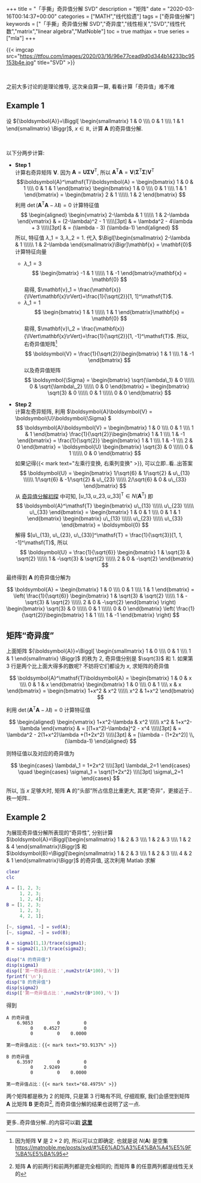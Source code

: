 +++
title = "「手撕」奇异值分解 SVD"
description = "矩阵"
date = "2020-03-16T00:14:37+00:00"
categories = ["MATH","线代拾遗"]
tags = ["奇异值分解"]
keywords = ["「手撕」奇异值分解 SVD","奇异度","线性相关","SVD","线性代数","matrix","linear algebra","MatNoble"]
toc = true
mathjax = true
series = ["mla"]
+++

{{< imgcap src="https://ttfou.com/images/2020/03/16/96e77cead9d0d344b14233bc95153b4e.jpg" title="SVD" >}}

<br />

之前大多讨论的是理论推导, 这次亲自算一算, 看看计算「奇异值」难不难

## Example 1

设 ${\boldsymbol{A}}=\Biggl[ \begin{smallmatrix} 1 & 0 \\\\ 0 & 1 \\\\ 1 & 1 \end{smallmatrix} \Biggr]$, $x \in \mathbb{R}$, 计算 $\boldsymbol{A}$ 的奇异值分解.

<br>

以下分两步计算:

- **Step 1**<br> 
计算右奇异矩阵 $\boldsymbol{V}$. 因为 $\boldsymbol{A} = \boldsymbol{U}\boldsymbol{\Sigma}\boldsymbol{V}^\mathsf{T}$, 所以 $\boldsymbol{A}^\mathsf{T}\boldsymbol{A} = \boldsymbol{V}(\boldsymbol{\Sigma}^\mathsf{T}\boldsymbol{\Sigma})\boldsymbol{V}^\mathsf{T}$<br>
$$\boldsymbol{A}^\mathsf{T}\boldsymbol{A} = \begin{bmatrix} 
1 & 0 & 1
\\\\ 
0 & 1 & 1
\end{bmatrix} 
\begin{bmatrix} 
1 & 0 \\\\ 0 & 1 \\\\ 1 & 1 
\end{bmatrix} = \begin{bmatrix}
2 & 1 \\\\\\
1 & 2
\end{bmatrix}
$$
利用 $\det(\boldsymbol{A}^\mathsf{T}\boldsymbol{A}-\lambda\boldsymbol{I})=0$ 计算特征值
$$
\begin{aligned}
\begin{vmatrix}
2-\lambda & 1 \\\\\\
1 & 2-\lambda
\end{vmatrix} & = (2-\lambda)^2 - 1 
\\\\\[3pt]
& = \lambda^2 - 4\lambda + 3
\\\\\[3pt]
& = (\lambda - 3) (\lambda-1)
\end{aligned}
$$
所以, 特征值 $\lambda\_1 = 3, \lambda\_2=1$. 代入 $\Bigl[\begin{smallmatrix}
2-\lambda & 1 \\\\\\
1 & 2-\lambda
\end{smallmatrix}\Bigr]\mathbf{x} = \mathbf{0}$ 计算特征向量
  - $\lambda\_1 = 3$
  $$
  \begin{bmatrix}
  -1 & 1 \\\\\\
  1 & -1
  \end{bmatrix}\mathbf{x} = \mathbf{0}
  $$
  易得, $\mathbf{v}_1 = \frac{\mathbf{x}}{\lVert\mathbf{x}\rVert}=\frac{1}{\sqrt{2}}[1, 1]^\mathsf{T}$.
  - $\lambda\_1 = 1$
  $$
  \begin{bmatrix}
  1 & 1 \\\\\\
  1 & 1
  \end{bmatrix}\mathbf{x} = \mathbf{0}
  $$
  易得, $\mathbf{v}\_2 = \frac{\mathbf{x}}{\lVert\mathbf{x}\rVert}=\frac{1}{\sqrt{2}}[1, -1]^\mathsf{T}$. 所以, 右奇异值矩阵[^2]
  $$
  \boldsymbol{V} = \frac{1}{\sqrt{2}}\begin{bmatrix} 1 & 1 \\\\ 1 & -1 \end{bmatrix}
  $$
  以及奇异值矩阵
  $$
  \boldsymbol{\Sigma} = \begin{bmatrix} \sqrt{\lambda\_1} & 0 \\\\\\ 0 & \sqrt{\lambda\_2} \\\\\\ 0 & 0 \end{bmatrix} = \begin{bmatrix} \sqrt{3} & 0 \\\\\\ 0 & 1 \\\\\\ 0 & 0 \end{bmatrix}
  $$

- **Step 2**<br>
计算左奇异矩阵, 利用 $\boldsymbol{A}\boldsymbol{V} = \boldsymbol{U}\boldsymbol{\Sigma} $<br>
$$
\boldsymbol{A}\boldsymbol{V} = \begin{bmatrix} 
1 & 0 \\\\ 0 & 1 \\\\ 1 & 1 
\end{bmatrix} \frac{1}{\sqrt{2}}\begin{bmatrix} 1 & 1 \\\\ 1 & -1 \end{bmatrix} = \frac{1}{\sqrt{2}} \begin{bmatrix} 
1 & 1 \\\\ 1 & -1 \\\\ 2 & 0 
\end{bmatrix} = \boldsymbol{U} \begin{bmatrix} \sqrt{3} & 0 \\\\\\ 0 & 1 \\\\\\ 0 & 0 \end{bmatrix}
$$
如果记得{{< mark text="左乘行变换, 右乘列变换" >}}, 可以立即..看..出答案<br>
$$
\boldsymbol{U} = \begin{bmatrix} 1/\sqrt{6} & 1/\sqrt{2} & u\_{13} \\\\\\
1/\sqrt{6} & -1/\sqrt{2} & u\_{23} \\\\\\
2/\sqrt{6} & 0 & u\_{33}
\end{bmatrix}
$$
从 [奇异值分解初探](https://matnoble.me/posts/svd/#%E6%AD%A3%E4%BA%A4%E5%9F%BA%E5%BA%95) 中可知, $[u\_{13}, u\_{23}, u\_{33}]^\mathsf{T} \in N(\boldsymbol{A^\mathsf{T}})$ 即
$$
\boldsymbol{A}^\mathsf{T} \begin{bmatrix} u\_{13} \\\\\\ u\_{23} \\\\\\ u\_{33} \end{bmatrix} = \begin{bmatrix} 
1 & 0 & 1
\\\\ 
0 & 1 & 1
\end{bmatrix} \begin{bmatrix} u\_{13} \\\\\\ u\_{23} \\\\\\ u\_{33} \end{bmatrix} = \boldsymbol{0}
$$
解得 $[u\_{13}, u\_{23}, u\_{33}]^\mathsf{T} = \frac{1}{\sqrt{3}}[1, 1, -1]^\mathsf{T}$, 所以
$$
\boldsymbol{U} = \frac{1}{\sqrt{6}} \begin{bmatrix} 1 & \sqrt{3} & \sqrt{2} \\\\\\
1 & -\sqrt{3} & \sqrt{2} \\\\\\
2 & 0 & -\sqrt{2}
\end{bmatrix}
$$

最终得到 $\boldsymbol{A}$ 的奇异值分解为

$$
\boldsymbol{A} = \begin{bmatrix} 
1 & 0 \\\\ 0 & 1 \\\\ 1 & 1 
\end{bmatrix} = \left( \frac{1}{\sqrt{6}} \begin{bmatrix} 1 & \sqrt{3} & \sqrt{2} \\\\\\
1 & -\sqrt{3} & \sqrt{2} \\\\\\
2 & 0 & -\sqrt{2}
\end{bmatrix} \right) \begin{bmatrix} \sqrt{3} & 0 \\\\\\ 0 & 1 \\\\\\ 0 & 0 \end{bmatrix} \left( \frac{1}{\sqrt{2}}\begin{bmatrix} 1 & 1 \\\\ 1 & -1 \end{bmatrix} \right)
$$

## 矩阵“奇异度”

上面矩阵 ${\boldsymbol{A}}=\Biggl[ \begin{smallmatrix} 1 & 0 \\\\ 0 & 1 \\\\ 1 & 1 \end{smallmatrix} \Biggr]$ 的秩为 $2$, 奇异值分别是 $\sqrt{3}$ 和 $1$. 如果第 3 行是两个比上面大得多的数呢? 不妨将它们都设为 $x$, 求矩阵的奇异值

$$
\boldsymbol{A}^\mathsf{T}\boldsymbol{A} = \begin{bmatrix} 
1 & 0 & x
\\\\ 
0 & 1 & x
\end{bmatrix} 
\begin{bmatrix} 
1 & 0 \\\\ 0 & 1 \\\\ x & x 
\end{bmatrix} = \begin{bmatrix}
1+x^2 & x^2 \\\\\\
x^2 & 1+x^2
\end{bmatrix}
$$

利用 $\det(\boldsymbol{A}^\mathsf{T}\boldsymbol{A}-\lambda\boldsymbol{I})=0$ 计算特征值

$$
\begin{aligned}
\begin{vmatrix}
1+x^2-\lambda & x^2 \\\\\\
x^2 & 1+x^2-\lambda
\end{vmatrix} & = [(1+x^2)-\lambda]^2 - x^4 
\\\\\[3pt]
& = \lambda^2 - 2(1+x^2)\lambda +(1+2x^2)
\\\\\[3pt]
& = [\lambda - (1+2x^2)] \\, (\lambda-1)
\end{aligned}
$$

则特征值以及对应的奇异值为

$$
\begin{cases}
\lambda\_1 = 1+2x^2 \\\\[3pt]
\lambda\_2=1
\end{cases}
\quad
\begin{cases}
\sigma\_1 = \sqrt{1+2x^2} \\\\[3pt]
\sigma\_2=1
\end{cases}
$$

所以, 当 $x$ 足够大时, 矩阵 $\boldsymbol{A}$ 的“头部”所占信息比重更大, 其更“奇异”，更接近于..秩一矩阵..

## Example 2

为展现奇异值分解所表现的“奇异性”, 分别计算 $\boldsymbol{A}=\Biggl[\begin{smallmatrix} 1 & 2 & 3 \\\\
1 & 2 & 3 \\\\
1 & 2 & 4
\end{smallmatrix}\Biggr]$ 和 $\boldsymbol{B}=\Biggl[\begin{smallmatrix} 1 & 2 & 3 \\\\
1 & 2 & 3 \\\\
4 & 2 & 1
\end{smallmatrix}\Biggr]$ 的奇异值, 这次利用 Matlab 求解

```matlab
clear
clc

A = [1, 2, 3;
     1, 2, 3;
     1, 2, 4];
B = [1, 2, 3;
     1, 2, 3;
     4, 2, 1];

[~, sigma1, ~] = svd(A);
[~, sigma2, ~] = svd(B);

A = sigma1(1,1)/trace(sigma1);
B = sigma2(1,1)/trace(sigma2);

disp("A 的奇异值")
disp(sigma1)
disp(['第一奇异值占比：',num2str(A*100),'%'])
fprintf('\n');
disp("B 的奇异值")
disp(sigma2)
disp(['第一奇异值占比：',num2str(B*100),'%'])
```
得到
```
A 的奇异值
    6.9853         0         0
         0    0.4527         0
         0         0    0.0000

第一奇异值占比：{{< mark text="93.9137%" >}}

B 的奇异值
    6.3597         0         0
         0    2.9249         0
         0         0    0.0000

第一奇异值占比：{{< mark text="68.4975%" >}}
```

两个矩阵都是秩为 $2$ 的矩阵, 只是第 3 行略有不同, 仔细观察, 我们会感觉到矩阵 $\boldsymbol{A}$ 比矩阵 $\boldsymbol{B}$ 更奇异[^1], 而奇异值分解的结果也说明了这一点.

<hr />

更多..奇异值分解..的内容可以戳 [**这里**](https://matnoble.me/tags/%E5%A5%87%E5%BC%82%E5%80%BC%E5%88%86%E8%A7%A3/)


[^1]: 矩阵 $\boldsymbol{A}$ 的前两行和前两列都是完全相同的; 而矩阵 $\boldsymbol{B}$ 的任意两列都是线性无关的
[^2]: 因为矩阵 $\boldsymbol{V}$ 是 $2\times 2$ 的, 所以可以立即确定. 也就是说 $N(\boldsymbol{A})$ 是空集<br> https://matnoble.me/posts/svd/#%E6%AD%A3%E4%BA%A4%E5%9F%BA%E5%BA%95

